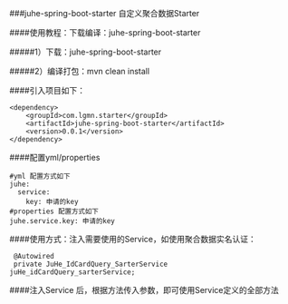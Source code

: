 ###juhe-spring-boot-starter 自定义聚合数据Starter

####使用教程：下载编译：juhe-spring-boot-starter 

#####1）下载：juhe-spring-boot-starter 

#####2）编译打包：mvn clean install

####引入项目如下：

    <dependency>
        <groupId>com.lgmn.starter</groupId>
        <artifactId>juhe-spring-boot-starter</artifactId>
        <version>0.0.1</version>
    </dependency>

####配置yml/properties

    #yml 配置方式如下
    juhe:
      service:
        key: 申请的key
    #properties 配置方式如下
    juhe.service.key: 申请的key

####使用方式：注入需要使用的Service，如使用聚合数据实名认证：

     @Autowired
     private JuHe_IdCardQuery_SarterService juHe_idCardQuery_sarterService;

####注入Service 后，根据方法传入参数，即可使用Service定义的全部方法
    